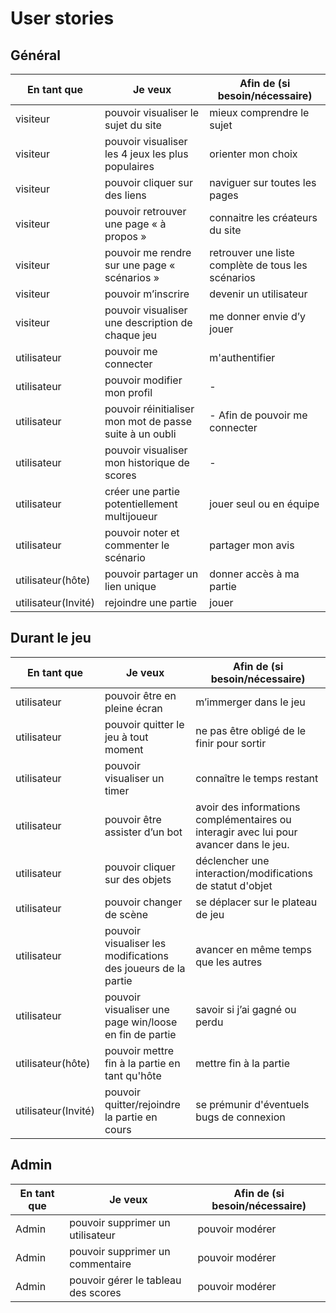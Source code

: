 # User stories

## Général

| En tant que         | Je veux                                                 | Afin de (si besoin/nécessaire)                     |
|---------------------|---------------------------------------------------------|----------------------------------------------------|
| visiteur            | pouvoir visualiser le sujet du site                     | mieux comprendre le sujet                          |
| visiteur            | pouvoir visualiser les 4 jeux les plus populaires       | orienter mon choix                                 |
| visiteur            | pouvoir cliquer sur des liens                           | naviguer sur toutes les pages                      |
| visiteur            | pouvoir retrouver une page « à propos »                 | connaitre les créateurs du site                    |
| visiteur            | pouvoir me rendre sur une page « scénarios »            | retrouver une liste complète de tous les scénarios |
| visiteur            | pouvoir m’inscrire                                      | devenir un utilisateur                             |
| visiteur            | pouvoir visualiser une description de chaque jeu        | me donner envie d’y jouer                          |
| utilisateur         | pouvoir me connecter                                    | m'authentifier                                     |
| utilisateur         | pouvoir modifier mon profil                             | -                                                  |
| utilisateur         | pouvoir réinitialiser mon mot de passe suite à un oubli | - Afin de pouvoir me connecter                     |
| utilisateur         | pouvoir visualiser mon historique de scores             | -                                                  |
| utilisateur         | créer une partie potentiellement multijoueur            | jouer seul ou en équipe                            |
| utilisateur         | pouvoir noter et commenter le scénario                  | partager mon avis                                  |
| utilisateur(hôte)   | pouvoir partager un lien unique                         | donner accès à ma partie                           |
| utilisateur(Invité) | rejoindre une partie                                    | jouer                                              |

## Durant le jeu

| En tant que         | Je veux                                                       | Afin de (si besoin/nécessaire)                                                         |
|---------------------|---------------------------------------------------------------|----------------------------------------------------------------------------------------|
| utilisateur         | pouvoir être en pleine écran                                  | m’immerger dans le jeu                                                                 |
| utilisateur         | pouvoir quitter le jeu à tout moment                          | ne pas être obligé de le finir pour sortir                                             |
| utilisateur         | pouvoir visualiser un timer                                   | connaître le temps restant                                                             |
| utilisateur         | pouvoir être assister d’un bot                                | avoir des informations complémentaires ou interagir avec lui pour avancer dans le jeu. |
| utilisateur         | pouvoir cliquer sur des objets                                | déclencher une interaction/modifications de statut d'objet                             |
| utilisateur         | pouvoir changer de scène                                      | se déplacer sur le plateau de jeu                                                      |
| utilisateur         | pouvoir visualiser les modifications des joueurs de la partie | avancer en même temps que les autres                                                   |
| utilisateur         | pouvoir visualiser une page win/loose en fin de partie        | savoir si j’ai gagné ou perdu                                                          |
| utilisateur(hôte)   | pouvoir mettre fin à la partie en tant qu'hôte                | mettre fin à la partie                                                                 |
| utilisateur(Invité) | pouvoir quitter/rejoindre la partie en cours                  | se prémunir d'éventuels bugs de connexion                                              |

## Admin

| En tant que | Je veux                                 | Afin de (si besoin/nécessaire)                                                         |
|-------------|-----------------------------------------|----------------------------------------------------------------------------------------|
| Admin       | pouvoir supprimer un utilisateur        | pouvoir modérer                                                                        |
| Admin       | pouvoir supprimer un commentaire        | pouvoir modérer                                                                        |
| Admin       | pouvoir gérer le tableau des scores     | pouvoir modérer                                                                        |
